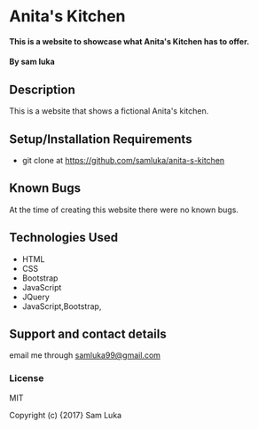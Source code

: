 # Anita's Kitchen

#### This is a website to showcase what Anita's Kitchen has to offer.

#### By sam luka

## Description

This is a website that shows  a fictional Anita's kitchen.  
## Setup/Installation Requirements

* git clone at https://github.com/samluka/anita-s-kitchen



## Known Bugs

At the time of creating this website there were no known bugs.
## Technologies Used
* HTML
* CSS
* Bootstrap
* JavaScript
* JQuery
* JavaScript,Bootstrap,

## Support and contact details

email me through samluka99@gmail.com
### License

MIT

Copyright (c) {2017} Sam Luka
